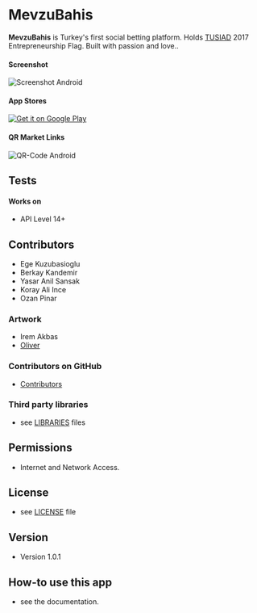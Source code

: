 MevzuBahis 
======
**MevzuBahis** is Turkey's first social betting platform. Holds [TUSIAD](http://www.tusiad.us/) 2017 Entrepreneurship Flag. Built with passion and love..

#### Screenshot
![Screenshot Android](http://url/screenshot-appname-android.png "screenshot Android")



#### App Stores
<!-- edit this image location -->
[![Get it on Google Play](https://raw.github.com/repat/README-template/master/googleplay.png)](https://play.google.com/store/apps/details?id=com.package.path)



#### QR Market Links
![QR-Code Android](http://url/qrcode-appname-android.png)



## Tests
#### Works on
* API Level 14+



## Contributors
* Ege Kuzubasioglu
* Berkay Kandemir
* Yasar Anil Sansak
* Koray Ali Ince
* Ozan Pinar

### Artwork
* Irem Akbas
* [Oliver](https://dribbble.com/olivers)

### Contributors on GitHub
* [Contributors](https://github.com/SocialChallenging/MevzuBahis/graphs/contributors)


### Third party libraries
* see [LIBRARIES](https://github.com/SocialChallenging/MevzuBahis/blob/master/LIBRARIES.md) files

## Permissions
* Internet and Network Access.

## License 
* see [LICENSE](https://github.com/SocialChallenging/MevzuBahis/blob/master/LICENSE.md) file

## Version 
* Version 1.0.1

## How-to use this app
* see the documentation.


